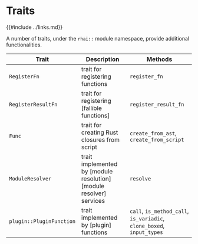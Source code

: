 Traits
======

{{#include ../links.md}}

A number of traits, under the `rhai::` module namespace, provide additional functionalities.

| Trait                    | Description                                                        | Methods                                                               |
| ------------------------ | ------------------------------------------------------------------ | --------------------------------------------------------------------- |
| `RegisterFn`             | trait for registering functions                                    | `register_fn`                                                         |
| `RegisterResultFn`       | trait for registering [fallible functions]                         | `register_result_fn`                                                  |
| `Func`                   | trait for creating Rust closures from script                       | `create_from_ast`, `create_from_script`                               |
| `ModuleResolver`         | trait implemented by [module resolution][module resolver] services | `resolve`                                                             |
| `plugin::PluginFunction` | trait implemented by [plugin] functions                            | `call`, `is_method_call`, `is_variadic`, `clone_boxed`, `input_types` |
